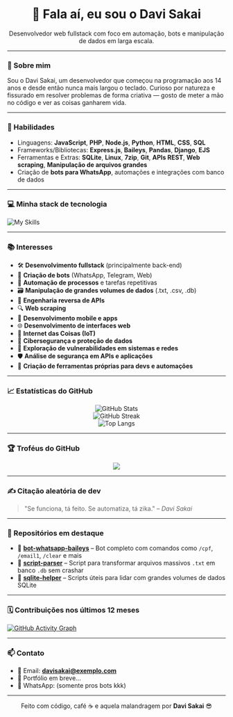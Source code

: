 <h1 align="center">👋 Fala aí, eu sou o Davi Sakai</h1>

<p align="center">
  Desenvolvedor web fullstack com foco em automação, bots e manipulação de dados em larga escala.
</p>

---

### 🚀 Sobre mim

Sou o Davi Sakai, um desenvolvedor que começou na programação aos 14 anos e desde então nunca mais largou o teclado. Curioso por natureza e fissurado em resolver problemas de forma criativa — gosto de meter a mão no código e ver as coisas ganharem vida.

---

### 🧠 Habilidades

- Linguagens: **JavaScript**, **PHP**, **Node.js**, **Python**, **HTML**, **CSS**, **SQL**
- Frameworks/Bibliotecas: **Express.js**, **Baileys**, **Pandas**, **Django**, **EJS**
- Ferramentas e Extras: **SQLite**, **Linux**, **7zip**, **Git**, **APIs REST**, **Web scraping**, **Manipulação de arquivos grandes**
- Criação de **bots para WhatsApp**, automações e integrações com banco de dados

---

### 💻 Minha stack de tecnologia

![My Skills](https://skillicons.dev/icons?i=js,nodejs,php,python,html,css,sqlite,linux,git)

---

### 📚 Interesses

- 🛠️ **Desenvolvimento fullstack** (principalmente back-end)
- 🤖 **Criação de bots** (WhatsApp, Telegram, Web)
- 🧠 **Automação de processos** e tarefas repetitivas
- 🗃️ **Manipulação de grandes volumes de dados** (.txt, .csv, .db)
- 🧬 **Engenharia reversa de APIs**
- 🔍 **Web scraping**
- 📱 **Desenvolvimento mobile e apps**
- 🌐 **Desenvolvimento de interfaces web**
- 🧩 **Internet das Coisas (IoT)**
- 🔐 **Cibersegurança e proteção de dados**
- 🧪 **Exploração de vulnerabilidades em sistemas e redes**
- 🛡️ **Análise de segurança em APIs e aplicações**
- 🧰 **Criação de ferramentas próprias para devs e automações**

---

### 📈 Estatísticas do GitHub

<p align="center">
  <img src="https://github-readme-stats.vercel.app/api?username=davisakai&show_icons=true&theme=tokyonight" alt="GitHub Stats" />
  <br />
  <img src="https://github-readme-streak-stats.herokuapp.com/?user=davisakai&theme=tokyonight" alt="GitHub Streak" />
  <br />
  <img src="https://github-readme-stats.vercel.app/api/top-langs/?username=davisakai&layout=compact&theme=tokyonight" alt="Top Langs" />
</p>

---

### 🏆 Troféus do GitHub

<p align="center">
  <img src="https://github-profile-trophy.vercel.app/?username=davisakai&theme=tokyonight&no-frame=true&row=2&column=3" />
</p>

---

### ✍️ Citação aleatória de dev

> "Se funciona, tá feito. Se automatiza, tá zika." – *Davi Sakai*

---

### 📌 Repositórios em destaque

- 📁 [**bot-whatsapp-baileys**](https://github.com/davisakai/bot-whatsapp-baileys) – Bot completo com comandos como `/cpf`, `/email1`, `/clear` e mais
- 📁 [**script-parser**](https://github.com/davisakai/serasa-parser) – Script para transformar arquivos massivos `.txt` em banco `.db` sem crashar
- 📁 [**sqlite-helper**](https://github.com/davisakai/sqlite-helper) – Scripts úteis para lidar com grandes volumes de dados SQLite

---

### 🗓️ Contribuições nos últimos 12 meses

[![GitHub Activity Graph](https://github-readme-activity-graph.cyclic.app/graph?username=davisakai&theme=tokyo-night)](https://github.com/davisakai)

---

### 📫 Contato

- 📧 Email: **davisakai@exemplo.com**
- 🔗 Portfólio em breve...
- 📱 WhatsApp: (somente pros bots kkk)

---

<p align="center">
  Feito com código, café ☕ e aquela malandragem por <strong>Davi Sakai</strong> 😎
</p>
